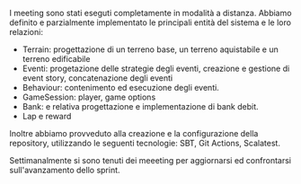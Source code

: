 I meeting sono stati eseguti completamente in modalità a distanza. Abbiamo definito e parzialmente implementato le principali entità del sistema e le loro relazioni:
  * Terrain: progettazione di un terreno base, un terreno aquistabile e un terreno edificabile
  * Eventi: progetazione delle strategie degli eventi, creazione e gestione di event story, concatenazione degli eventi
  * Behaviour: contenimento ed esecuzione degli eventi.
  * GameSession: player, game options
  * Bank: e relativa progettazione e implementazione di bank debit.
  * Lap e reward

Inoltre abbiamo provveduto alla creazione e la configurazione della repository, utilizzando le seguenti tecnologie: SBT, Git Actions, Scalatest.



Settimanalmente si sono tenuti dei meeeting per aggiornarsi ed confrontarsi sull'avanzamento dello sprint.


